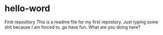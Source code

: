 # hello-word
First repository
This is a readme file for my first repostory. Just typing some shit because I am forced to. go have fun. What are you doing here?
